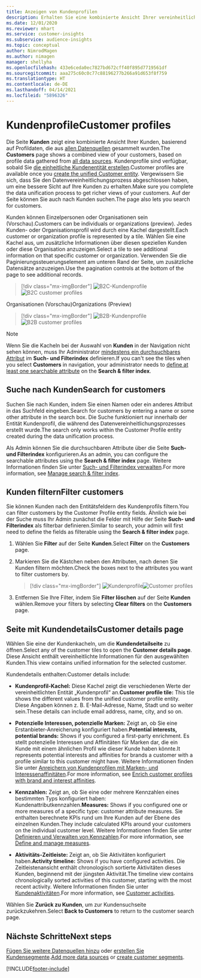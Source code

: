 ```yaml
---
title: Anzeigen von Kundenprofilen
description: Erhalten Sie eine kombinierte Ansicht Ihrer vereinheitlichten Kundendaten.
ms.date: 12/01/2020
ms.reviewer: mhart
ms.service: customer-insights
ms.subservice: audience-insights
ms.topic: conceptual
author: NimrodMagen
ms.author: nimagen
manager: shellyha
ms.openlocfilehash: 433e6ceda0ec7827bd672cff40f895d7719561df
ms.sourcegitcommit: aaa275c60c0c77c88196277b266a91d653f8f759
ms.translationtype: HT
ms.contentlocale: de-DE
ms.lasthandoff: 04/14/2021
ms.locfileid: "5896326"
---
```

# <a name="customer-profiles"></a><span data-ttu-id="1c2b9-103">Kundenprofile</span><span class="sxs-lookup"><span data-stu-id="1c2b9-103">Customer profiles</span></span>

<span data-ttu-id="1c2b9-104">Die Seite **Kunden** zeigt eine kombinierte Ansicht Ihrer Kunden, basierend auf Profildaten, die aus [allen Datenquellen](data-sources.md) gesammelt wurden.</span><span class="sxs-lookup"><span data-stu-id="1c2b9-104">The **Customers** page shows a combined view of your customers, based on profile data gathered from [all data sources](data-sources.md).</span></span> <span data-ttu-id="1c2b9-105">Kundenprofile sind verfügbar, sobald Sie [die einheitliche Kundenentität erstellen](data-unification.md).</span><span class="sxs-lookup"><span data-stu-id="1c2b9-105">Customer profiles are available once you [create the unified Customer entity](data-unification.md).</span></span> <span data-ttu-id="1c2b9-106">Vergewissern Sie sich, dass Sie den Datenvereinheitlichungsprozess abgeschlossen haben, um eine bessere Sicht auf Ihre Kunden zu erhalten.</span><span class="sxs-lookup"><span data-stu-id="1c2b9-106">Make sure you complete the data unification process to get richer views of your customers.</span></span> <span data-ttu-id="1c2b9-107">Auf der Seite können Sie auch nach Kunden suchen.</span><span class="sxs-lookup"><span data-stu-id="1c2b9-107">The page also lets you search for customers.</span></span>

<span data-ttu-id="1c2b9-108">Kunden können Einzelpersonen oder Organisationen sein (Vorschau).</span><span class="sxs-lookup"><span data-stu-id="1c2b9-108">Customers can be individuals or organizations (preview).</span></span> <span data-ttu-id="1c2b9-109">Jedes Kunden- oder Organisationsprofil wird durch eine Kachel dargestellt.</span><span class="sxs-lookup"><span data-stu-id="1c2b9-109">Each customer or organization profile is represented by a tile.</span></span> <span data-ttu-id="1c2b9-110">Wählen Sie eine Kachel aus, um zusätzliche Informationen über diesen speziellen Kunden oder diese Organisation anzuzeigen.</span><span class="sxs-lookup"><span data-stu-id="1c2b9-110">Select a tile to see additional information on that specific customer or organization.</span></span> <span data-ttu-id="1c2b9-111">Verwenden Sie die Paginierungssteuerungselement am unteren Rand der Seite, um zusätzliche Datensätze anzuzeigen.</span><span class="sxs-lookup"><span data-stu-id="1c2b9-111">Use the pagination controls at the bottom of the page to see additional records.</span></span>

> [!div class="mx-imgBorder"] 
> <span data-ttu-id="1c2b9-112">![B2C-Kundenprofile](media/profiles-customers.png "B2C-Kundenprofile")</span><span class="sxs-lookup"><span data-stu-id="1c2b9-112">![B2C customer profiles](media/profiles-customers.png "B2C customer profiles")</span></span>

<span data-ttu-id="1c2b9-113">Organisationen (Vorschau)</span><span class="sxs-lookup"><span data-stu-id="1c2b9-113">Organizations (Preview)</span></span>
> [!div class="mx-imgBorder"] 
> <span data-ttu-id="1c2b9-114">![B2B-Kundenprofile](media/profile-customers-b2b.png "B2B-Kundenprofile")</span><span class="sxs-lookup"><span data-stu-id="1c2b9-114">![B2B customer profiles](media/profile-customers-b2b.png "B2B customer profiles")</span></span>

> [!NOTE]
> <span data-ttu-id="1c2b9-115">Wenn Sie die Kacheln bei der Auswahl von **Kunden** in der Navigation nicht sehen können, muss Ihr Administrator [mindestens ein durchsuchbares Attribut](search-filter-index.md) im **Such- und Filterindex** definieren.</span><span class="sxs-lookup"><span data-stu-id="1c2b9-115">If you can't see the tiles when you select **Customers** in navigation, your administrator needs to [define at least one searchable attribute](search-filter-index.md) on the **Search & filter index**.</span></span>

## <a name="search-for-customers"></a><span data-ttu-id="1c2b9-116">Suche nach Kunden</span><span class="sxs-lookup"><span data-stu-id="1c2b9-116">Search for customers</span></span>

<span data-ttu-id="1c2b9-117">Suchen Sie nach Kunden, indem Sie einen Namen oder ein anderes Attribut in das Suchfeld eingeben.</span><span class="sxs-lookup"><span data-stu-id="1c2b9-117">Search for customers by entering a name or some other attribute in the search box.</span></span> <span data-ttu-id="1c2b9-118">Die Suche funktioniert nur innerhalb der Entität Kundenprofil, die während des Datenvereinheitlichungsprozesses erstellt wurde.</span><span class="sxs-lookup"><span data-stu-id="1c2b9-118">The search only works within the Customer Profile entity created during the data unification process.</span></span>

<span data-ttu-id="1c2b9-119">Als Admin können Sie die durchsuchbaren Attribute über die Seite **Such- und Filterindex** konfigurieren.</span><span class="sxs-lookup"><span data-stu-id="1c2b9-119">As an admin, you can configure the searchable attributes using the **Search & filter index** page.</span></span> <span data-ttu-id="1c2b9-120">Weitere Informationen finden Sie unter [Such- und Filterindex verwalten](search-filter-index.md).</span><span class="sxs-lookup"><span data-stu-id="1c2b9-120">For more information, see [Manage search & filter index](search-filter-index.md).</span></span>

## <a name="filter-customers"></a><span data-ttu-id="1c2b9-121">Kunden filtern</span><span class="sxs-lookup"><span data-stu-id="1c2b9-121">Filter customers</span></span>

<span data-ttu-id="1c2b9-122">Sie können Kunden nach den Entitätsfeldern des Kundenprofils filtern.</span><span class="sxs-lookup"><span data-stu-id="1c2b9-122">You can filter customers by the Customer Profile entity fields.</span></span> <span data-ttu-id="1c2b9-123">Ähnlich wie bei der Suche muss Ihr Admin zunächst die Felder mit Hilfe der Seite **Such- und Filterindex** als filterbar definieren.</span><span class="sxs-lookup"><span data-stu-id="1c2b9-123">Similar to search, your admin will first need to define the fields as filterable using the **Search & filter index** page.</span></span>

1. <span data-ttu-id="1c2b9-124">Wählen Sie **Filter** auf der Seite **Kunden**.</span><span class="sxs-lookup"><span data-stu-id="1c2b9-124">Select **Filter** on the **Customers** page.</span></span>

2. <span data-ttu-id="1c2b9-125">Markieren Sie die Kästchen neben den Attributen, nach denen Sie Kunden filtern möchten.</span><span class="sxs-lookup"><span data-stu-id="1c2b9-125">Check the boxes next to the attributes you want to filter customers by.</span></span>

   > [!div class="mx-imgBorder"] 
   > <span data-ttu-id="1c2b9-126">![Kundenprofile](media/profiles-customers3.png "Kundenprofile")</span><span class="sxs-lookup"><span data-stu-id="1c2b9-126">![Customer profiles](media/profiles-customers3.png "Customer profiles")</span></span>

3. <span data-ttu-id="1c2b9-127">Entfernen Sie Ihre Filter, indem Sie **Filter löschen** auf der Seite **Kunden** wählen.</span><span class="sxs-lookup"><span data-stu-id="1c2b9-127">Remove your filters by selecting **Clear filters** on the **Customers** page.</span></span>

##  <a name="customer-details-page"></a><span data-ttu-id="1c2b9-128">Seite mit Kundendetails</span><span class="sxs-lookup"><span data-stu-id="1c2b9-128">Customer details page</span></span>

<span data-ttu-id="1c2b9-129">Wählen Sie eine der Kundenkacheln, um die **Kundendetailseite** zu öffnen.</span><span class="sxs-lookup"><span data-stu-id="1c2b9-129">Select any of the customer tiles to open the **Customer details page**.</span></span> <span data-ttu-id="1c2b9-130">Diese Ansicht enthält vereinheitlichte Informationen für den ausgewählten Kunden.</span><span class="sxs-lookup"><span data-stu-id="1c2b9-130">This view contains unified information for the selected customer.</span></span>

<span data-ttu-id="1c2b9-131">Kundendetails enthalten:</span><span class="sxs-lookup"><span data-stu-id="1c2b9-131">Customer details include:</span></span>

-   <span data-ttu-id="1c2b9-132">**Kundenprofil-Kachel:** Diese Kachel zeigt die verschiedenen Werte der vereinheitlichten Entität „Kundenprofil“ an.</span><span class="sxs-lookup"><span data-stu-id="1c2b9-132">**Customer profile tile:** This tile shows the different values from the unified customer profile entity.</span></span> <span data-ttu-id="1c2b9-133">Diese Angaben können z. B. E-Mail-Adresse, Name, Stadt und so weiter sein.</span><span class="sxs-lookup"><span data-stu-id="1c2b9-133">These details can include email address, name, city, and so on.</span></span> 

-   <span data-ttu-id="1c2b9-134">**Potenzielle Interessen, potenzielle Marken:** Zeigt an, ob Sie eine Erstanbieter-Anreicherung konfiguriert haben.</span><span class="sxs-lookup"><span data-stu-id="1c2b9-134">**Potential interests, potential brands:** Shows if you configured a first-party enrichment.</span></span> <span data-ttu-id="1c2b9-135">Es stellt potenzielle Interessen und Affinitäten für Marken dar, die ein Kunde mit einem ähnlichen Profil wie dieser Kunde haben könnte.</span><span class="sxs-lookup"><span data-stu-id="1c2b9-135">It represents potential interests and affinities for brands a customer with a profile similar to this customer might have.</span></span> <span data-ttu-id="1c2b9-136">Weitere Informationen finden Sie unter [Anreichern von Kundenprofilen mit Marken- und Interessenaffinitäten](enrichment-microsoft.md).</span><span class="sxs-lookup"><span data-stu-id="1c2b9-136">For more information, see [Enrich customer profiles with brand and interest affinities](enrichment-microsoft.md).</span></span>

-   <span data-ttu-id="1c2b9-137">**Kennzahlen:** Zeigt an, ob Sie eine oder mehrere Kennzahlen eines bestimmten Typs konfiguriert haben: Kundenattributkennzahlen.</span><span class="sxs-lookup"><span data-stu-id="1c2b9-137">**Measures:** Shows if you configured one or more measures of a specific type: customer attribute measures.</span></span> <span data-ttu-id="1c2b9-138">Sie enthalten berechnete KPIs rund um Ihre Kunden auf der Ebene des einzelnen Kunden.</span><span class="sxs-lookup"><span data-stu-id="1c2b9-138">They include calculated KPIs around your customers on the individual customer level.</span></span> <span data-ttu-id="1c2b9-139">Weitere Informationen finden Sie unter [Definieren und Verwalten von Kennzahlen](measures.md).</span><span class="sxs-lookup"><span data-stu-id="1c2b9-139">For more information, see [Define and manage measures](measures.md).</span></span>

-   <span data-ttu-id="1c2b9-140">**Aktivitäts-Zeitleiste:** Zeigt an, ob Sie Aktivitäten konfiguriert haben.</span><span class="sxs-lookup"><span data-stu-id="1c2b9-140">**Activity timeline:** Shows if you have configured activities.</span></span> <span data-ttu-id="1c2b9-141">Die Zeitleistenansicht enthält chronologisch sortierte Aktivitäten dieses Kunden, beginnend mit der jüngsten Aktivität.</span><span class="sxs-lookup"><span data-stu-id="1c2b9-141">The timeline view contains chronologically sorted activities of this customer, starting with the most recent activity.</span></span> <span data-ttu-id="1c2b9-142">Weitere Informationen finden Sie unter [Kundenaktivitäten](activities.md).</span><span class="sxs-lookup"><span data-stu-id="1c2b9-142">For more information, see [Customer activities](activities.md).</span></span>

<span data-ttu-id="1c2b9-143">Wählen Sie **Zurück zu Kunden**, um zur Kundensuchseite zurückzukehren.</span><span class="sxs-lookup"><span data-stu-id="1c2b9-143">Select **Back to Customers** to return to the customer search page.</span></span>

## <a name="next-steps"></a><span data-ttu-id="1c2b9-144">Nächste Schritte</span><span class="sxs-lookup"><span data-stu-id="1c2b9-144">Next steps</span></span>

<span data-ttu-id="1c2b9-145">[Fügen Sie weitere Datenquellen hinzu](data-sources.md) oder [erstellen Sie Kundensegmente](segments.md).</span><span class="sxs-lookup"><span data-stu-id="1c2b9-145">[Add more data sources](data-sources.md) or [create customer segments](segments.md).</span></span>


[!INCLUDE[footer-include](../includes/footer-banner.md)]